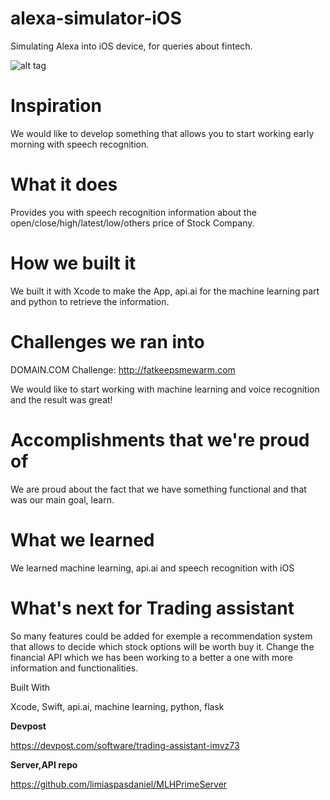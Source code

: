 # alexa-simulator-iOS
Simulating Alexa into iOS device, for queries about fintech.

![alt tag](https://challengepost-s3-challengepost.netdna-ssl.com/photos/production/software_photos/000/495/426/datas/gallery.jpg)

# Inspiration
We would like to develop something that allows you to start working early morning with speech recognition.

# What it does
Provides you with speech recognition information about the open/close/high/latest/low/others price of Stock Company.

# How we built it
We built it with Xcode to make the App, api.ai for the machine learning part and python to retrieve the information.

# Challenges we ran into
DOMAIN.COM Challenge: http://fatkeepsmewarm.com

We would like to start working with machine learning and voice recognition and the result was great!

# Accomplishments that we're proud of
We are proud about the fact that we have something functional and that was our main goal, learn.

# What we learned
We learned machine learning, api.ai and speech recognition with iOS

# What's next for Trading assistant
So many features could be added for exemple a recommendation system that allows to decide which stock options will be worth buy it. Change the financial API which we has been working to a better a one with more information and functionalities.

Built With

Xcode, Swift, api.ai, machine learning, python, flask


**Devpost**

https://devpost.com/software/trading-assistant-imvz73

**Server,API repo**

https://github.com/limiaspasdaniel/MLHPrimeServer
